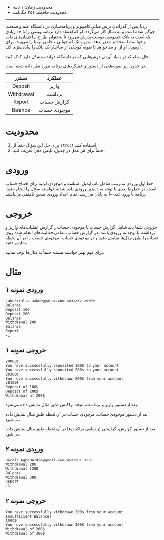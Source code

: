 [_metadata_:id]:- "bardia-oh-bardia"
[_metadata_:title]:- "بردیا، جوگیرتر از همیشه!"
[_metadata_:level]:- "medium"
[_metadata_:author]:- "محمدمهدی پورحیدری"
[_metadata_:series]:- "structures-and-templates"
+ محدودیت زمان: ۱ ثانیه
+ محدودیت حافظه: ۲۵۶ مگابایت

----------

بردیا پس از گذراندن درس مبانی کامپیوتر و برنامه‌سازی در دانشگاه علم و صنعت، جوگیر شده است و به دنبال کار می‌گردد. او که اعتقاد دارد برنامه‌نویسی را تا حد زیادی بلد است به بانک خصوصی دوست پدرش می‌رود تا به‌عنوان طراح ساختمان‌های داده درخواست استخدام شدن بدهد. مدیر بانک که جوانی و خامی بردیا را می‌بیند، برای آزمودن او از او می‌خواهد تا نمونه کوچکی از ساختار یک بانک را پیاده‌سازی کند.

حال به او که در به‌یاد آوردن درس‌هایی که در دانشگاه خوانده مشکل دارد کمک کنید.

در جدول زیر نمونه‌هایی از دستور و عملکردهای برنامه مورد نظر داده شده است.

|        دستور       |        عملکرد       |
|:-------------------:|:------------------:|
|         Deposit     |      واریز         |
|      Withdrawal     |      برداشت        |
|          Report     |      گزارش حساب    |
|         Balance     |      موجودی حساب   |

# محدودیت

1. برای حل این سؤال حتماً از `struct` استفاده کنید.
2. حتماً برای هر عمل در جدول، تابعی مجزا تعریف کنید.

# ورودی
خط اول ورودی به‌ترتیب شامل نام، ایمیل، شناسه و موجودی اولیه برای افتتاح حساب است. در خطوط بعدی با توجه به دستور ورودی داده شده، خواسته سؤال را انجام دهید. برنامه با ورود عدد $-1$ به پایان می‌رسد. تمام اعداد ورودی صحیح نامنفی می‌باشند.

# خروجی
خروجی شما باید شامل گزارش حساب یا موجودی حساب و گزارش عملیات‌های واریز و برداشت با توجه به ورودی باشد. در گزارش حساب، تمامی فعالیت‌های انجام شده روی حساب را طبق مثال‌ها نمایش دهید و در موجودی حساب، موجودی حساب را در آن لحظه نمایش دهید.

برای فهم بهتر خواسته مسئله حتماً به مثال‌ها توجه نمایید.

# مثال
## ورودی نمونه ۱
```
JakePeralta JakeP@yahoo.com 4531232 20000
Balance
Deposit 100
Deposit 200
Balance
Withdrawal 200
Balance
Report
-1
```


## خروجی نمونه ۱
```
20000$
You have successfully deposited 100$ to your account
You have successfully deposited 200$ to your account
20300$
You have successfully withdrawn 200$ from your account
20100$
Deposit of 100$
Deposit of 200$
Withdrawal of 200$
```

بعد از دستور واریز و برداشت، نتیجه تراکنش طبق مثال نمایش داده می‌شود.

بعد از دستور موجودی حساب، موجودی حساب در آن لحظه طبق مثال نمایش داده می‌شود.

بعد از دستور گزارش، گزارشی از تمامی تراکنش‌ها در آن لحظه طبق مثال نمایش داده می‌شود.

## ورودی نمونه ۲
```
Bardia AghaBardia@gmail.com 4531281 1200
Withdrawal 200
Withdrawal 1200
Balance
Withdrawal 300
Report
-1
```


## خروجی نمونه ۲
```
You have successfully withdrawn 200$ from your account
Insufficient Balance!
1000$
You have successfully withdrawn 300$ from your account
Withdrawal of 200$
Withdrawal of 300$
```

